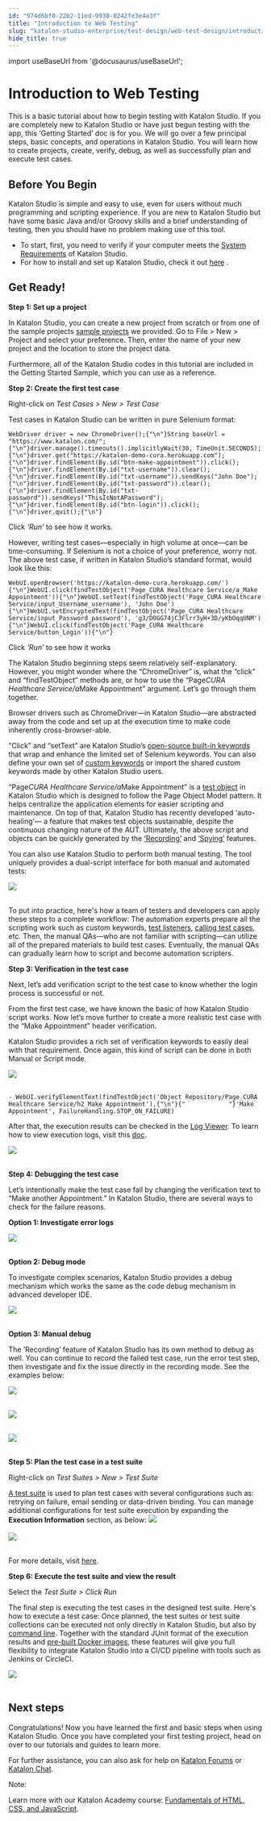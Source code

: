 ```yaml
---
id: "974d6bf0-22b2-11ed-9930-0242fe3e4a3f"
title: "Introduction to Web Testing"
slug: "katalon-studio-enterprise/test-design/web-test-design/introduction-to-web-testing"
hide_title: true
---
```

import useBaseUrl from '@docusaurus/useBaseUrl';

    

# <a id="id" class="anchor_top_offset"/><a id="ariaid-title1" class="anchor_top_offset"/>Introduction to Web Testing

    
      
<p xmlns="http://www.w3.org/1999/xhtml" className="p">This is a basic tutorial about how to begin testing with Katalon   Studio. If you are completely new to Katalon Studio or have just   begun testing with the app, this ‘Getting Started’ doc   is for you. We will go over a few principal steps, basic concepts,   and operations in Katalon Studio. You will learn how to create   projects, create, verify, debug, as well as successfully plan and   execute test cases.</p> 
    
  
    

## <a id="id_1" class="anchor_top_offset"/>Before You Begin

    
      
<p xmlns="http://www.w3.org/1999/xhtml" className="p">Katalon Studio is simple and easy to use, even for users without   much programming and scripting experience. If you are new to   Katalon Studio but have some basic Java and/or Groovy skills and a   brief understanding of testing, then you should have no problem   making use of this tool.</p> 
      
<ul xmlns="http://www.w3.org/1999/xhtml" className="ul">   <li className="li">To start, first, you need to verify if your computer meets the     <a className="xref" href="/docs/katalon-studio-enterprise/release-notes/supported-environments">System       Requirements</a> of Katalon Studio.</li>   <li className="li">For how to install and set up Katalon Studio, check it out <a className="xref" href="/docs/katalon-studio-enterprise/set-up-katalon-studio/installation/installation-overview">here</a>     .</li> </ul> 
    
  

## <a id="id_2" class="anchor_top_offset"/>Get Ready!

<p xmlns="http://www.w3.org/1999/xhtml" className="p">   <strong className="ph b">Step 1: Set up a project</strong> </p> 
<p xmlns="http://www.w3.org/1999/xhtml" className="p">In Katalon Studio, you can create a new project from scratch or   from one of the sample projects <a className="xref j-external-link" href="https://github.com/katalon-studio-samples" target="_blank">sample     projects</a> we provided. Go to File &gt; New &gt; Project and   select your preference. Then, enter the name of your new project   and the location to store the project data.</p> 
<p xmlns="http://www.w3.org/1999/xhtml" className="p">Furthermore, all of the Katalon Studio codes in this tutorial   are included in the Getting Started Sample, which you can use as a   reference.</p> 
<p xmlns="http://www.w3.org/1999/xhtml" className="p">   <strong className="ph b">Step 2: Create the first test case</strong> </p> 
<p xmlns="http://www.w3.org/1999/xhtml" className="p">Right-click on <em className="ph i">Test Cases &gt; New &gt; Test Case</em> </p> 
<p xmlns="http://www.w3.org/1999/xhtml" className="p">Test cases in Katalon Studio can be written in pure Selenium   format:</p> 
<pre xmlns="http://www.w3.org/1999/xhtml" className="pre codeblock"><code>WebDriver driver = new ChromeDriver();{"\n"}String baseUrl = "https://www.katalon.com/";{"\n"}driver.manage().timeouts().implicitlyWait(30, TimeUnit.SECONDS);{"\n"}driver.get("https://katalon-demo-cura.herokuapp.com");{"\n"}driver.findElement(By.id("btn-make-appointment")).click();{"\n"}driver.findElement(By.id("txt-username")).clear();{"\n"}driver.findElement(By.id("txt-username")).sendKeys("John Doe");{"\n"}driver.findElement(By.id("txt-password")).clear();{"\n"}driver.findElement(By.id("txt-password")).sendKeys("ThisIsNotAPassword");{"\n"}driver.findElement(By.id("btn-login")).click();{"\n"}driver.quit();{"\n"}</code></pre> 
<p xmlns="http://www.w3.org/1999/xhtml" className="p">Click <em className="ph i">‘Run’</em> to see how it works.</p> 
<p xmlns="http://www.w3.org/1999/xhtml" className="p">However, writing test cases—especially in high volume at   once—can be time-consuming. If Selenium is not a choice of   your preference, worry not. The above test case, if written in   Katalon Studio’s standard format, would look like this:</p> 
<pre xmlns="http://www.w3.org/1999/xhtml" className="pre codeblock"><code>WebUI.openBrowser('https://katalon-demo-cura.herokuapp.com/'){"\n"}WebUI.click(findTestObject('Page_CURA Healthcare Service/a_Make Appointment')){"\n"}WebUI.setText(findTestObject('Page_CURA Healthcare Service/input_Username_username'), 'John Doe'){"\n"}WebUI.setEncryptedText(findTestObject('Page_CURA Healthcare Service/input_Password_password'), 'g3/DOGG74jC3Flrr3yH+3D/yKbOqqUNM'){"\n"}WebUI.click(findTestObject('Page_CURA Healthcare Service/button_Login')){"\n"}</code></pre> 
<p xmlns="http://www.w3.org/1999/xhtml" className="p">Click <em className="ph i">‘Run’</em> to see how it works</p> 
<p xmlns="http://www.w3.org/1999/xhtml" className="p">The Katalon Studio beginning steps seem relatively   self-explanatory. However, you might wonder where the   “ChromeDriver” is, what the “click” and   “findTestObject” methods are, or how to use the   “Page<em className="ph i">CURA Healthcare Service/a</em>Make   Appointment” argument. Let’s go through them   together.</p> 
<p xmlns="http://www.w3.org/1999/xhtml" className="p">Browser drivers such as ChromeDriver—in Katalon   Studio—are abstracted away from the code and set up at the   execution time to make code inherently cross-browser-able.</p> 
<p xmlns="http://www.w3.org/1999/xhtml" className="p">“Click” and “setText” are Katalon   Studio’s <a className="xref j-external-link" href="https://github.com/katalon-studio/katalon-studio-testing-framework" target="_blank">open-source     built-in keywords</a> that wrap and enhance the limited set of   Selenium keywords. You can also define your own set of <a className="xref" href="/docs/katalon-studio-enterprise/extend-katalon-studio/custom-keywords/introduction-to-custom-keywords">custom     keywords</a> or import the shared custom keywords made by other   Katalon Studio users.</p> 
<p xmlns="http://www.w3.org/1999/xhtml" className="p">“Page<em className="ph i">CURA Healthcare Service/a</em>Make   Appointment” is a <a className="xref" href="/docs/katalon-studio-enterprise/test-design/web-test-design/web-test-objects/manage-web-test-objects">test     object</a> in Katalon Studio which is designed to follow the Page   Object Model pattern. It helps centralize the application elements   for easier scripting and maintenance. On top of that, Katalon   Studio has recently developed ‘auto-healing’— a   feature that makes test objects sustainable, despite the continuous   changing nature of the AUT. Ultimately, the above script and   objects can be quickly generated by the <a className="xref" href="/docs/katalon-studio-enterprise/test-design/web-test-design/web-record-and-spy-utilities/record-web-utility">‘Recording’</a>   and <a className="xref" href="/docs/katalon-studio-enterprise/test-design/web-test-design/web-record-and-spy-utilities/spy-web-utility">‘Spying’</a>   features.</p> 
<p xmlns="http://www.w3.org/1999/xhtml" className="p">You can also use Katalon Studio to perform both manual testing.   The tool uniquely provides a dual-script interface for both manual   and automated tests:</p> 
<p xmlns="http://www.w3.org/1999/xhtml" className="p">   <img className="image" src={useBaseUrl("https://github.com/katalon-studio/docs-images/raw/master/katalon-studio/tutorials/introduction-to-web-testing/1.png")} /><br /><br /> </p> 
<p xmlns="http://www.w3.org/1999/xhtml" className="p">To put into practice, here's how a team of testers and   developers can apply these steps to a complete workflow: The   automation experts prepare all the scripting work such as custom   keywords, <a className="xref" href="/docs/katalon-studio-enterprise/create-tests-and-projects/manage-projects/test-fixtures-and-test-listeners-test-hooks">test     listeners</a>, <a className="xref" href="/docs/katalon-studio-enterprise/create-tests-and-projects/manage-projects/call-test-case#task-6797">calling     test cases</a>, etc. Then, the manual QAs—who are not   familiar with scripting—can utilize all of the prepared   materials to build test cases. Eventually, the manual QAs can   gradually learn how to script and become automation scripters.</p> 
<p xmlns="http://www.w3.org/1999/xhtml" className="p">   <strong className="ph b">Step 3: Verification in the test case</strong> </p> 
<p xmlns="http://www.w3.org/1999/xhtml" className="p">Next, let’s add verification script to the test case to   know whether the login process is successful or not.</p> 
<p xmlns="http://www.w3.org/1999/xhtml" className="p">From the first test case, we have known the basic of how Katalon   Studio script works. Now let’s move further to create a more   realistic test case with the “Make Appointment” header   verification.</p> 
<p xmlns="http://www.w3.org/1999/xhtml" className="p">Katalon Studio provides a rich set of verification keywords to   easily deal with that requirement. Once again, this kind of script   can be done in both Manual or Script mode.</p> 
<p xmlns="http://www.w3.org/1999/xhtml" className="p">   <img className="image" src={useBaseUrl("https://github.com/katalon-studio/docs-images/raw/master/katalon-studio/tutorials/introduction-to-web-testing/2.png")} /><br /><br /> </p> 
<div xmlns="http://www.w3.org/1999/xhtml" className="p">
  <pre className="pre codeblock"><code>- WebUI.verifyElementText(findTestObject('Object Repository/Page_CURA Healthcare Service/h2_Make Appointment'),{"\n"}{"            "}'Make Appointment', FailureHandling.STOP_ON_FAILURE)</code></pre>
</div>
<p xmlns="http://www.w3.org/1999/xhtml" className="p">After that, the execution results can be checked in the <a className="xref" href="/docs/katalon-studio-enterprise/test-results-analysis/view-and-customize-execution-log">Log     Viewer</a>. To learn how to view execution logs, visit this <a className="xref" href="/docs/katalon-studio-enterprise/test-results-analysis/view-and-customize-execution-log">doc</a>.</p> 
<p xmlns="http://www.w3.org/1999/xhtml" className="p">   <img className="image" src={useBaseUrl("https://github.com/katalon-studio/docs-images/raw/master/katalon-studio/tutorials/introduction-to-web-testing/3.png")} /><br /><br /> </p> 
<p xmlns="http://www.w3.org/1999/xhtml" className="p">   <strong className="ph b">Step 4: Debugging the test case</strong> </p> 
<p xmlns="http://www.w3.org/1999/xhtml" className="p">Let’s intentionally make the test case fail by changing   the verification text to “Make another Appointment.” In   Katalon Studio, there are several ways to check for the failure   reasons.</p> 
<p xmlns="http://www.w3.org/1999/xhtml" className="p">   <strong className="ph b">Option 1: Investigate error logs</strong> </p> 
<p xmlns="http://www.w3.org/1999/xhtml" className="p">   <img className="image" src={useBaseUrl("https://github.com/katalon-studio/docs-images/raw/master/katalon-studio/tutorials/introduction-to-web-testing/4.png")} /><br /><br /> </p> 
<p xmlns="http://www.w3.org/1999/xhtml" className="p">   <strong className="ph b">Option 2: Debug mode</strong> </p> 
<p xmlns="http://www.w3.org/1999/xhtml" className="p">To investigate complex scenarios, Katalon Studio provides a   debug mechanism which works the same as the code debug mechanism in   advanced developer IDE.</p> 
<p xmlns="http://www.w3.org/1999/xhtml" className="p">   <img className="image" src={useBaseUrl("https://github.com/katalon-studio/docs-images/raw/master/katalon-studio/tutorials/introduction-to-web-testing/5.png")} /><br /><br /> </p> 
<p xmlns="http://www.w3.org/1999/xhtml" className="p">   <strong className="ph b">Option 3: Manual debug</strong> </p> 
<p xmlns="http://www.w3.org/1999/xhtml" className="p">The ‘Recording’ feature of Katalon Studio has its   own method to debug as well. You can continue to record the failed   test case, run the error test step, then investigate and fix the   issue directly in the recording mode. See the examples below:</p> 
<p xmlns="http://www.w3.org/1999/xhtml" className="p">   <img className="image" src={useBaseUrl("https://github.com/katalon-studio/docs-images/raw/master/katalon-studio/tutorials/introduction-to-web-testing/6.png")} /><br /><br /> </p> 
<p xmlns="http://www.w3.org/1999/xhtml" className="p">   <img className="image" src={useBaseUrl("https://github.com/katalon-studio/docs-images/raw/master/katalon-studio/tutorials/introduction-to-web-testing/77.png")} /><br /><br /> </p> 
<p xmlns="http://www.w3.org/1999/xhtml" className="p">   <img className="image" src={useBaseUrl("https://github.com/katalon-studio/docs-images/raw/master/katalon-studio/tutorials/introduction-to-web-testing/8.png")} /><br /><br /> </p> 
<p xmlns="http://www.w3.org/1999/xhtml" className="p">   <strong className="ph b">Step 5: Plan the test case in a test suite</strong> </p> 
<p xmlns="http://www.w3.org/1999/xhtml" className="p">Right-click on <em className="ph i">Test Suites &gt; New &gt; Test Suite</em> </p> 
<p xmlns="http://www.w3.org/1999/xhtml" className="p">   <a className="xref" href="/docs/katalon-studio-enterprise/test-execution/test-suite/manage-test-cases-in-test-suites">A     test suite</a> is used to plan test cases with several   configurations such as: retrying on failure, email sending or   data-driven binding. You can manage additional configurations for   test suite execution by expanding the <strong className="ph b">Execution     Information</strong> section, as below: <img className="image" src={useBaseUrl("https://github.com/katalon-studio/docs-images/raw/master/katalon-studio/tutorials/introduction-to-web-testing/image2017-2-15-143A493A29.png")} /><br /><br />   <img className="image" src={useBaseUrl("https://github.com/katalon-studio/docs-images/raw/master/katalon-studio/tutorials/introduction-to-web-testing/9.png")} /><br /><br /> </p> 
<p xmlns="http://www.w3.org/1999/xhtml" className="p">For more details, visit <a className="xref" href="/docs/katalon-studio-enterprise/test-execution/test-suite/manage-test-cases-in-test-suites">here</a>.</p> 
<p xmlns="http://www.w3.org/1999/xhtml" className="p">   <strong className="ph b">Step 6: Execute the test suite and view the     result</strong> </p> 
<p xmlns="http://www.w3.org/1999/xhtml" className="p">Select the <em className="ph i">Test Suite &gt; Click Run</em> </p> 
<p xmlns="http://www.w3.org/1999/xhtml" className="p">The final step is executing the test cases in the designed test   suite. Here's how to execute a test case: Once planned, the test   suites or test suite collections can be executed not only directly   in Katalon Studio, but also by <a className="xref" href="/docs/katalon-runtime-engine/command-syntax-command-lineconsole-mode-execution">command     line</a>. Together with the standard JUnit format of the execution   results and <a className="xref j-external-link" href="https://github.com/katalon-studio/docker-images" target="_blank">pre-built     Docker images</a>, these features will give you full flexibility to   integrate Katalon Studio into a CI/CD pipeline with tools such as   Jenkins or CircleCI.</p> 
<p xmlns="http://www.w3.org/1999/xhtml" className="p">   <img className="image" src={useBaseUrl("https://github.com/katalon-studio/docs-images/raw/master/katalon-studio/tutorials/introduction-to-web-testing/10.png")} /><br /><br /> </p> 
    

## <a id="id_3" class="anchor_top_offset"/>Next steps

    
      
<p xmlns="http://www.w3.org/1999/xhtml" className="p">Congratulations! Now you have learned the first and basic steps   when using Katalon Studio. Once you have completed your first   testing project, head on over to our tutorials and guides to learn   more.</p> 
      
<p xmlns="http://www.w3.org/1999/xhtml" className="p">For further assistance, you can also ask for help on <a className="xref j-external-link" href="https://forum.katalon.com/" target="_blank">Katalon Forums</a> or <a className="xref j-external-link" href="https://gitter.im/katalon-studio/Lobby" target="_blank">Katalon Chat</a>.</p> 
      
<div xmlns="http://www.w3.org/1999/xhtml" className="note note note_note"><span className="note__title">Note:</span> 
  <p className="p">Learn more with our Katalon Academy course: <a className="xref j-external-link" href="https://academy.katalon.com/courses/fundamentals-html-css-javascript/?utm_source=kat_docs_web_intro&utm_medium=bottom_link&utm_campaign=academy_promotion" target="_blank">Fundamentals
      of HTML, CSS, and JavaScript</a>.</p>
</div>
    
  
